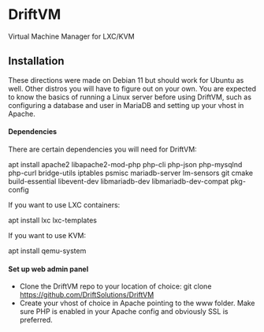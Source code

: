 # DriftVM
Virtual Machine Manager for LXC/KVM

## Installation
These directions were made on Debian 11 but should work for Ubuntu as well. Other distros you will have to figure out on your own. You are expected to know the basics of running a Linux server before using DriftVM, such as configuring a database and user in MariaDB and setting up your vhost in Apache.

#### Dependencies

There are certain dependencies you will need for DriftVM:

apt install apache2 libapache2-mod-php php-cli php-json php-mysqlnd php-curl bridge-utils iptables psmisc mariadb-server lm-sensors git cmake build-essential libevent-dev libmariadb-dev libmariadb-dev-compat pkg-config

If you want to use LXC containers:

apt install lxc lxc-templates

If you want to use KVM:

apt install qemu-system

#### Set up web admin panel

- Clone the DriftVM repo to your location of choice: git clone https://github.com/DriftSolutions/DriftVM
- Create your vhost of choice in Apache pointing to the www folder. Make sure PHP is enabled in your Apache config and obviously SSL is preferred.
